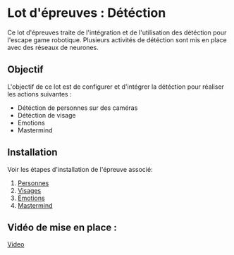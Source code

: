 # Lot d'épreuves : Détéction

Ce lot d'épreuves traite de l'intégration et de l'utilisation des détéction pour l'escape game robotique. Plusieurs activités de détéction sont mis en place avec des réseaux de neurones. 

## Objectif

L'objectif de ce lot est de configurer et d'intégrer la détéction pour réaliser les actions suivantes :
- Détéction de personnes sur des caméras
- Détéction de visage
- Emotions
- Mastermind

## Installation

Voir les étapes d'installation de l'épreuve associé:

1. [Personnes](<./2 caméras/readme.md>)
2. [Visages](./Visage/readme.md)
3. [Emotions](./Emotions/readme.md)
4. [Mastermind](./Megamind/readme.md)



## Vidéo de mise en place : 
[Video](https://youtu.be/XAO8YeongF0)